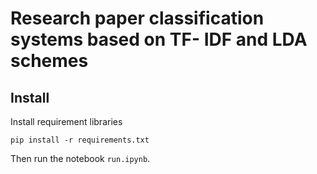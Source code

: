 # Research paper classification systems based on TF- IDF and LDA schemes

## Install
Install requirement libraries
```
pip install -r requirements.txt
```
Then run the notebook `run.ipynb`.
